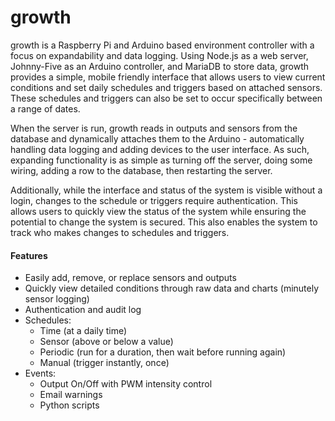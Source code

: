 # growth
growth is a Raspberry Pi and Arduino based environment controller with a focus on expandability and data logging. Using Node.js as a web server, Johnny-Five as an Arduino controller, and MariaDB to store data, growth provides a simple, mobile friendly interface that allows users to view current conditions and set daily schedules and triggers based on attached sensors. These schedules and triggers can also be set to occur specifically between a range of dates.

When the server is run, growth reads in outputs and sensors from the database and dynamically attaches them to the Arduino - automatically handling data logging and adding devices to the user interface. As such, expanding functionality is as simple as turning off the server, doing some wiring, adding a row to the database, then restarting the server.

Additionally, while the interface and status of the system is visible without a login, changes to the schedule or triggers require authentication. This allows users to quickly view the status of the system while ensuring the potential to change the system is secured. This also enables the system to track who makes changes to schedules and triggers.

#### Features
* Easily add, remove, or replace sensors and outputs
* Quickly view detailed conditions through raw data and charts (minutely sensor logging)
* Authentication and audit log
* Schedules:
  * Time (at a daily time)
  * Sensor (above or below a value)
  * Periodic (run for a duration, then wait before running again)
  * Manual (trigger instantly, once)
* Events:
  * Output On/Off with PWM intensity control
  * Email warnings
  * Python scripts
